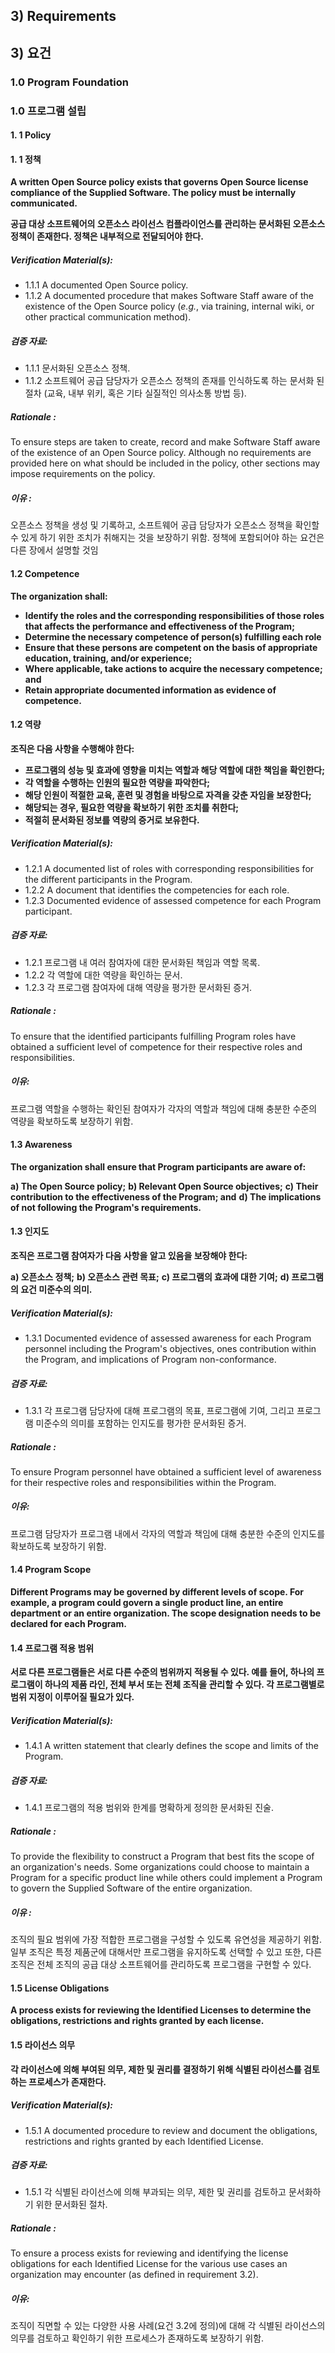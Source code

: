 
## 3) Requirements
## 3) 요건

### 1.0 Program Foundation
### 1.0 프로그램 설립

#### 1. 1 Policy
#### 1. 1 정책

**A written Open Source policy exists that governs Open Source license compliance of the Supplied Software. The policy must be internally communicated.**

**공급 대상 소프트웨어의 오픈소스 라이선스 컴플라이언스를 관리하는 문서화된 오픈소스 정책이 존재한다. 정책은 내부적으로 전달되어야 한다.**

##### Verification Material(s):

- 1.1.1 A documented Open Source policy.
- 1.1.2 A documented procedure that makes Software Staff aware of the existence of the Open Source policy (_e.g._, via training, internal wiki, or other practical communication method).

##### 검증 자료:

- 1.1.1 문서화된 오픈소스 정책.
- 1.1.2 소프트웨어 공급 담당자가 오픈소스 정책의 존재를 인식하도록 하는 문서화 된 절차 (교육, 내부 위키, 혹은 기타 실질적인 의사소통 방법 등).

##### Rationale :
To ensure steps are taken to create, record and make Software Staff aware of the existence of an Open Source policy. Although no requirements are provided here on what should be included in the policy, other sections may impose requirements on the policy.

##### 이유 :
오픈소스 정책을 생성 및 기록하고, 소프트웨어 공급 담당자가 오픈소스 정책을 확인할 수 있게 하기 위한 조치가 취해지는 것을 보장하기 위함. 정책에 포함되어야 하는 요건은 다른 장에서 설명할 것임

#### 1.2 Competence

**The organization shall:**

- **Identify the roles and the corresponding responsibilities of those roles that affects the performance and effectiveness of the Program;**
- **Determine the necessary competence of person(s) fulfilling each role**
- **Ensure that these persons are competent on the basis of appropriate education, training, and/or experience;**
- **Where applicable, take actions to acquire the necessary competence; and**
- **Retain appropriate documented information as evidence of competence.**

#### 1.2 역량

**조직은 다음 사항을 수행해야 한다:**

- **프로그램의 성능 및 효과에 영향을 미치는 역할과 해당 역할에 대한 책임을 확인한다;**
- **각 역할을 수행하는 인원의 필요한 역량을 파악한다;**
- **해당 인원이 적절한 교육, 훈련 및 경험을 바탕으로 자격을 갖춘 자임을 보장한다;**
- **해당되는 경우, 필요한 역량을 확보하기 위한 조치를 취한다;**
- **적절히 문서화된 정보를 역량의 증거로 보유한다.**


##### Verification Material(s):

- 1.2.1 A documented list of roles with corresponding responsibilities for the different participants in the Program.
- 1.2.2 A document that identifies the competencies for each role.
- 1.2.3 Documented evidence of assessed competence for each Program participant.

##### 검증 자료:

- 1.2.1 프로그램 내 여러 참여자에 대한 문서화된 책임과 역할 목록.
- 1.2.2 각 역할에 대한 역량을 확인하는 문서.
- 1.2.3 각 프로그램 참여자에 대해 역량을 평가한 문서화된 증거.

##### Rationale :
To ensure that the identified participants fulfilling Program roles have obtained a sufficient level of competence for their respective roles and responsibilities.

##### 이유:
프로그램 역할을 수행하는 확인된 참여자가 각자의 역할과 책임에 대해 충분한 수준의 역량을 확보하도록 보장하기 위함.


#### 1.3   Awareness

**The organization shall ensure that Program participants are aware of:**

**a) The Open Source policy;**
**b) Relevant Open Source objectives;**
**c) Their contribution to the effectiveness of the Program; and**
**d) The implications of not following the Program&#39;s requirements.**

#### 1.3   인지도

**조직은 프로그램 참여자가 다음 사항을 알고 있음을 보장해야 한다:**

**a) 오픈소스 정책;**
**b) 오픈소스 관련 목표;**
**c) 프로그램의 효과에 대한 기여;**
**d) 프로그램의 요건 미준수의 의미.**

##### Verification Material(s):

- 1.3.1 Documented evidence of assessed awareness for each Program personnel including the Program&#39;s objectives, ones contribution within the Program, and implications of Program non-conformance.

##### 검증 자료:

- 1.3.1 각 프로그램 담당자에 대해 프로그램의 목표, 프로그램에 기여, 그리고 프로그램 미준수의 의미를 포함하는 인지도를 평가한 문서화된 증거.

##### Rationale :
To ensure Program personnel have obtained a sufficient level of awareness for their respective roles and responsibilities within the Program.

##### 이유:
프로그램 담당자가 프로그램 내에서 각자의 역할과 책임에 대해 충분한 수준의 인지도를 확보하도록 보장하기 위함.


#### 1.4  Program Scope

**Different Programs may be governed by different levels of scope. For example, a program could govern a single product line, an entire department or an entire organization. The scope designation needs to be declared for each Program.**

#### 1.4  프로그램 적용 범위

**서로 다른 프로그램들은 서로 다른 수준의 범위까지 적용될 수 있다. 예를 들어, 하나의 프로그램이 하나의 제품 라인, 전체 부서 또는 전체 조직을 관리할 수 있다. 각 프로그램별로 범위 지정이 이루어질 필요가 있다.**

##### Verification Material(s):

- 1.4.1 A written statement that clearly defines the scope and limits of the Program.

##### 검증 자료:

- 1.4.1 프로그램의 적용 범위와 한계를 명확하게 정의한 문서화된 진술.

##### Rationale :
To provide the flexibility to construct a Program that best fits the scope of an organization&#39;s needs. Some organizations could choose to maintain a Program for a specific product line while others could implement a Program to govern the Supplied Software of the entire organization.

##### 이유 :
조직의 필요 범위에 가장 적합한 프로그램을 구성할 수 있도록 유연성을 제공하기 위함. 일부 조직은 특정 제품군에 대해서만 프로그램을 유지하도록 선택할 수 있고 또한, 다른 조직은 전체 조직의 공급 대상 소프트웨어를 관리하도록 프로그램을 구현할 수 있다.

#### 1.5  License Obligations

**A process exists for reviewing the Identified Licenses to determine the obligations, restrictions and rights granted by each license.**

#### 1.5  라이선스 의무

**각 라이선스에 의해 부여된 의무, 제한 및 권리를 결정하기 위해 식별된 라이선스를 검토하는 프로세스가 존재한다.**

##### Verification Material(s):

- 1.5.1 A documented procedure to review and document the obligations, restrictions and rights granted by each Identified License.

##### 검증 자료:

- 1.5.1 각 식별된 라이선스에 의해 부과되는 의무, 제한 및 권리를 검토하고 문서화하기 위한 문서화된 절차.

##### Rationale :

To ensure a process exists for reviewing and identifying the license obligations for each Identified License for the various use cases an organization may encounter (as defined in requirement 3.2).

##### 이유:

조직이 직면할 수 있는 다양한 사용 사례(요건 3.2에 정의)에 대해 각 식별된 라이선스의 의무를 검토하고 확인하기 위한 프로세스가 존재하도록 보장하기 위함.
